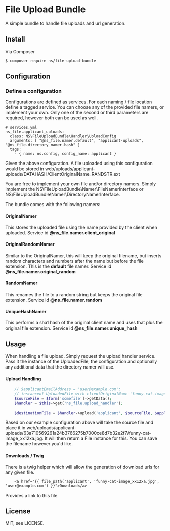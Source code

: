 File Upload Bundle
==================

A simple bundle to handle file uploads and url generation.


Install
-------

Via Composer

```sh
$ composer require ns/file-upload-bundle
```


Configuration
-------------

### Define a configuration

Configurations are defined as services. For each naming / file location define
a tagged service. You can choose any of the provided file namers, or implement your own. 
Only one of the second or third parameters are required, however both can be used as well. 

```
# services.yml
ns_file.applicant_uploads:
  class: NS\FileUploadBundle\Handler\UploadConfig
  arguments: [ "@ns_file.namer.default", "applicant-uploads", "@ns_file.directory_namer.hash" ]
  tags:
    - { name: ns.config, config_name: applicant }
```

Given the above configuration. A file uploaded using this configuration would be stored
in web/uploads/applicant-uploads/DATAHASH/ClientOriginalName_RANDSTR.ext 

You are free to implement your own file and/or directory namers. Simply implement the
 NS\FileUploadBundle\Namer\FileNamerInterface or NS\FileUploadBundle\Namer\DirectoryNamerInterface.
 
The bundle comes with the following namers:


#### OriginalNamer

This stores the uploaded file using the name provided by the client when uploaded. Service id 
**@ns_file.namer.client_original**


#### OriginalRandomNamer

Similar to the OriginalNamer, this will keep the original filename, but inserts random characters
and numbers after the name but before the file extension. This is the **default** file namer. 
Service id **@ns_file.namer.original_random**


#### RandomNamer

This renames the file to a random string but keeps the original file extension. Service id 
**@ns_file.namer.random**


#### UniqueHashNamer

This performs a sha1 hash of the original client name and uses that plus the original file
extension. Service id **@ns_file.namer.unique_hash**

Usage
------

When handling a file upload. Simply request the upload handler service. Pass it the instance
of the UploadedFile, the configuration and optionally any additional data that the directory 
namer will use.

#### Upload Handling

```php
    // $applicantEmailAddress = 'user@example.com';
    // instanceof UploadedFile with clientOriginalName 'funny-cat-image.jpg'
    $sourceFile = $form['somefile']->getData();
    $handler = $this->get('ns_file.upload_handler');
    
    $destinationFile = $handler->upload('applicant', $sourceFile, $applicantEmailAddress);
```

Based on our example configuration above will take the source file and place it in
web/uploads/applicant-uploads/63a710569261a24b3766275b7000ce8d7b32e2f7/funny-cat-image_xx12xa.jpg.
It will then return a File instance for this. You can save the filename however you'd like.


#### Downloads / Twig

There is a twig helper which will allow the generation of download urls for any given file.

```twig
    <a href="{{ file_path('applicant', 'funny-cat-image_xx12xa.jpg', 'user@example.com') }}">Download</a>
```

Provides a link to this file.

License
-------

MIT, see LICENSE.
